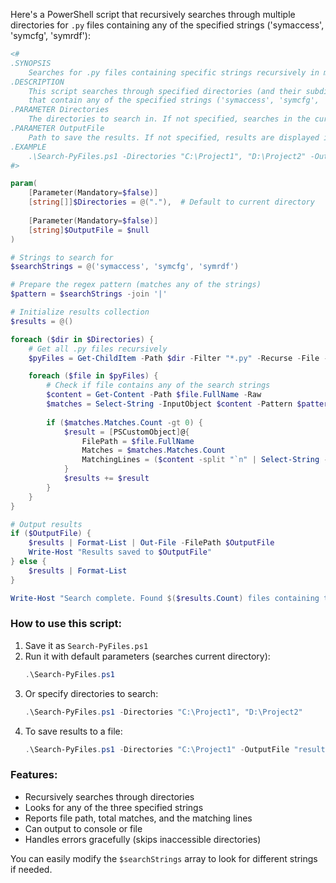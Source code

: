 Here's a PowerShell script that recursively searches through multiple directories for `.py` files containing any of the specified strings ('symaccess', 'symcfg', 'symrdf'):

```powershell
<#
.SYNOPSIS
    Searches for .py files containing specific strings recursively in multiple directories.
.DESCRIPTION
    This script searches through specified directories (and their subdirectories) for Python files (.py)
    that contain any of the specified strings ('symaccess', 'symcfg', 'symrdf').
.PARAMETER Directories
    The directories to search in. If not specified, searches in the current directory.
.PARAMETER OutputFile
    Path to save the results. If not specified, results are displayed in the console.
.EXAMPLE
    .\Search-PyFiles.ps1 -Directories "C:\Project1", "D:\Project2" -OutputFile "results.txt"
#>

param(
    [Parameter(Mandatory=$false)]
    [string[]]$Directories = @("."),  # Default to current directory
    
    [Parameter(Mandatory=$false)]
    [string]$OutputFile = $null
)

# Strings to search for
$searchStrings = @('symaccess', 'symcfg', 'symrdf')

# Prepare the regex pattern (matches any of the strings)
$pattern = $searchStrings -join '|'

# Initialize results collection
$results = @()

foreach ($dir in $Directories) {
    # Get all .py files recursively
    $pyFiles = Get-ChildItem -Path $dir -Filter "*.py" -Recurse -File -ErrorAction SilentlyContinue

    foreach ($file in $pyFiles) {
        # Check if file contains any of the search strings
        $content = Get-Content -Path $file.FullName -Raw
        $matches = Select-String -InputObject $content -Pattern $pattern -AllMatches
        
        if ($matches.Matches.Count -gt 0) {
            $result = [PSCustomObject]@{
                FilePath = $file.FullName
                Matches = $matches.Matches.Count
                MatchingLines = ($content -split "`n" | Select-String -Pattern $pattern).Line
            }
            $results += $result
        }
    }
}

# Output results
if ($OutputFile) {
    $results | Format-List | Out-File -FilePath $OutputFile
    Write-Host "Results saved to $OutputFile"
} else {
    $results | Format-List
}

Write-Host "Search complete. Found $($results.Count) files containing the specified strings."
```

### How to use this script:

1. Save it as `Search-PyFiles.ps1`
2. Run it with default parameters (searches current directory):
   ```powershell
   .\Search-PyFiles.ps1
   ```
3. Or specify directories to search:
   ```powershell
   .\Search-PyFiles.ps1 -Directories "C:\Project1", "D:\Project2"
   ```
4. To save results to a file:
   ```powershell
   .\Search-PyFiles.ps1 -Directories "C:\Project1" -OutputFile "results.txt"
   ```

### Features:
- Recursively searches through directories
- Looks for any of the three specified strings
- Reports file path, total matches, and the matching lines
- Can output to console or file
- Handles errors gracefully (skips inaccessible directories)

You can easily modify the `$searchStrings` array to look for different strings if needed.
